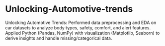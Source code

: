 # Unlocking-Automotive-trends
Unlocking Automotive Trends: Performed data preprocessing and EDA on car datasets to analyze body types, safety, comfort, and alert features. Applied Python (Pandas, NumPy) with visualization (Matplotlib, Seaborn) to derive insights and handle missing/categorical data.
